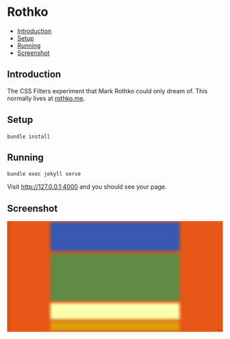 # Rothko

* [Introduction](#introduction)
* [Setup](#setup)
* [Running](#running)
* [Screenshot](#screenshot)

## Introduction

The CSS Filters experiment that Mark Rothko could only dream of. This normally lives at [rothko.me](http://www.rothko.me).

## Setup

```
bundle install
```

## Running

```
bundle exec jekyll serve
```

Visit http://127.0.0.1:4000 and you should see your page.

## Screenshot

![Screenshot](assets/images/screenshot.png)
